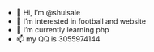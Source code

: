 - 👋 Hi, I’m @shuisale
- 👀 I’m interested in football and website
- 🌱 I’m currently learning php
- 📫 my QQ is 3055974144

<!---
shuisale/shuisale is a ✨ special ✨ repository because its `README.md` (this file) appears on your GitHub profile.
You can click the Preview link to take a look at your changes.
--->

